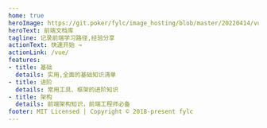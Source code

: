 ```yaml
---
home: true
heroImage: https://git.poker/fylc/image_hosting/blob/master/20220414/vue-2-vs-vue-3.6fs5gaozuf00.jpg?raw=true
heroText: 前端文档库
tagline: 记录前端学习路径,经验分享
actionText: 快速开始 →
actionLink: /vue/
features:
- title: 基础
  details: 实用,全面的基础知识清单
- title: 进阶
  details: 常用工具、框架的进阶知识
- title: 架构
  details: 前端架构知识，前端工程师必备
footer: MIT Licensed | Copyright © 2018-present fylc
---
```

